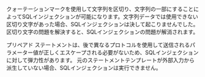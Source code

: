 クォーテーションマークを使用して文字列を区切り、文字列の一部にすることによってSQLインジェクションが可能になります。文字列データでは使用できない区切り文字があった場合、SQLインジェクションは決して起こりませんでした。 区切り文字の問題を解決すると、SQLインジェクションの問題が解消されます。

プリペアド ステートメントは、後で異なるプロトコルを使用して送信されるパラメーター値が正しくエスケープされる必要がないため、SQLインジェクションに対して弾力性があります。 元のステートメントテンプレートが外部入力から派生していない場合、SQLインジェクションは実行できません。
